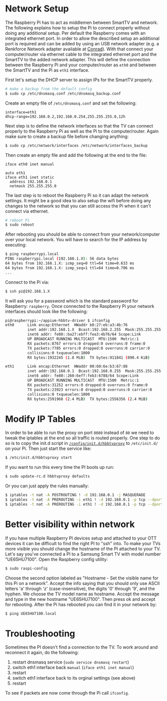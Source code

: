 Network Setup
=============

The Raspberry Pi has to act as middlemen between SmartTV and network. The following explains how to setup the Pi to connect properly without doing any additional setup. Per default the Raspberry comes with an integrated ethernet port. In order to allow the described setup an additional port is required and can be added by using an USB network adapter (e.g. a Renkforce Network adapter available at [Conrad](http://www.conrad.com/ce/en/product/1079700/Network-adapter-100-Mbits-Renkforce-USB-20-LAN-10100-Mbps)). With that connect your computer/router via ethernet cable to the integrated ethernet port and the SmartTV to the added network adapter. This will define the connection between the Raspberry Pi and your computer/router as `eth0` and between the SmartTV and the Pi as `eth1` interface.

First let's setup the DHCP server to assign IPs for the SmartTV properly.

```sh
# make a backup from the default config
$ sudo cp /etc/dnsmasq.conf /etc/dnsmasq_backup.conf
```

Create an empty file of `/etc/dnsmasq.conf` and set the following:

```
interface=eth1
dhcp-range=192.168.0.2,192.168.0.254,255.255.255.0,12h
```

Next step is to define the network interfaces so that the TV can connect properly to the Raspberry Pi as well as the Pi to the computer/router. Again make sure to create a backup file before changing anything:

```sh
$ sudo cp /etc/network/interfaces /etc/network/interfaces_backup
```

Then create an empty file and add the following at the end to the file:

```
iface eth0 inet manual

auto eth1
iface eth1 inet static
  address 192.168.0.1
  netmask 255.255.255.0
```

The last step is to reboot the Raspberry Pi so it can adapt the network settings. It might be a good idea to also setup the wifi before doing any changes to the network so that you can still access the Pi when it can't connect via ethernet.

```sh
# reboot Pi
$ sudo reboot
```

After rebooting you should be able to connect from your network/computer over your local network. You will have to search for the IP address by executing:

```sh
$ ping raspberrypi.local
PING raspberrypi.local (192.168.1.X): 56 data bytes
64 bytes from 192.168.1.X: icmp_seq=0 ttl=64 time=0.633 ms
64 bytes from 192.168.1.X: icmp_seq=1 ttl=64 time=0.706 ms
...
```

Connect to the Pi via:

```sh
$ ssh pi@192.168.1.X
```

It will ask you for a password which is the standard password for Raspberry: `raspberry`. Once connected to the Raspberry Pi your network interfaces should look like the following:

```sh
pi@raspberrypi:~/appium-hbbtv-driver $ ifconfig
eth0      Link encap:Ethernet  HWaddr b8:27:eb:a3:4b:76
          inet addr:192.168.1.X  Bcast:192.168.2.255  Mask:255.255.255.0
          inet6 addr: fe80::ba27:ebff:fea3:4b76/64 Scope:Link
          UP BROADCAST RUNNING MULTICAST  MTU:1500  Metric:1
          RX packets:8767 errors:0 dropped:0 overruns:0 frame:0
          TX packets:7785 errors:0 dropped:0 overruns:0 carrier:0
          collisions:0 txqueuelen:1000
          RX bytes:1932245 (1.8 MiB)  TX bytes:911841 (890.4 KiB)

eth1      Link encap:Ethernet  HWaddr 00:60:6e:b3:67:88
          inet addr:192.168.0.1  Bcast:192.168.0.255  Mask:255.255.255.0
          inet6 addr: fe80::260:6eff:feb3:6788/64 Scope:Link
          UP BROADCAST RUNNING MULTICAST  MTU:1500  Metric:1
          RX packets:31252 errors:0 dropped:0 overruns:0 frame:0
          TX packets:23923 errors:0 dropped:0 overruns:0 carrier:0
          collisions:0 txqueuelen:1000
          RX bytes:2591968 (2.4 MiB)  TX bytes:2556356 (2.4 MiB)
```

# Modify IP Tables

In order to be able to run the proxy on port `8080` instead of `80` we need to tweak the iptables at the end so all traffic is routed properly. One step to do so is to copy the init.d script in [`/config/init.d/hbbtvproxy`](/config/init.d/hbbtvproxy) to `/etc/init.d/` on your Pi. Then just start the service like:

```sh
$ /etc/init.d/hbbtvproxy start
```

If you want to run this every time the PI boots up run:

```sh
$ sudo update-rc.d hbbtvproxy defaults
```

Or you can just apply the rules manually:

```sh
$ iptables -t nat -A POSTROUTING ! -d 192.168.0.1 -j MASQUERADE
$ iptables -t nat -A PREROUTING -i eth1 ! -d 192.168.0.1 -p tcp --dport 80 -j REDIRECT --to-port 8080
$ iptables -t nat -A PREROUTING -i eth1 ! -d 192.168.0.1 -p tcp --dport 443 -j REDIRECT --to-port 8080
```

# Better visibility within network

If you have multiple Raspberry PI devices setup and attached to your OTT devices it can be difficult to find the right PI to "ssh" into. To make your TVs more visible you should change the hostname of the PI attached to your TV. Let's say you've connected a PI to a Samsung Smart TV with model number "UE65HU7100". Open the Raspberry config utility:

```sh
$ sudo raspi-config
```

Choose the second option labeled as "Hostname - Set the visible name for this Pi on a network". Accept the info saying that you should only use ASCII letters 'a' through 'z' (case-insensitive), the digits '0' through '9', and the hyphen. We choose the TV model name as hostname. Accept the message and type in the new hostname "UE65HU7100". Then press ok and accept for rebooting. After the Pi has rebooted you can find it in your network by:

```sh
$ ping UE65HU7100.local
```

# Troubleshooting

Sometimes the PI doesn't find a connection to the TV. To work around and reconnect it again, do the following:

1. restart dnsmasq service (`sudo service dnsmasq restart`)
2. switch eth1 interface back `manual` (`iface eth1 inet manual`)
3. restart
4. switch eth1 interface back to its orginal settings (see above)
5. restart

To see if packets are now come through the Pi call `ifconfig`.
